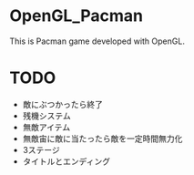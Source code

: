 # OpenGL_Pacman
This is Pacman game developed with OpenGL.

# TODO
* 敵にぶつかったら終了
* 残機システム
* 無敵アイテム
* 無敵宙に敵に当たったら敵を一定時間無力化
* 3ステージ
* タイトルとエンディング
